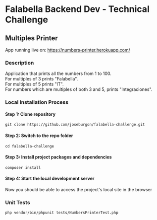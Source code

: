 # Falabella Backend Dev - Technical Challenge
## Multiples Printer

App running live on: https://numbers-printer.herokuapp.com/

### Description
Application that prints all the numbers from 1 to 100.   
For multiples of 3 prints "Falabella".  
For multiples of 5 prints "IT".  
For numbers which are multiples of both 3 and 5, prints "Integraciones".  

### Local Installation Process

#### Step 1: Clone repository

```
git clone https://github.com/joseburgon/falabella-challenge.git
```

#### Step 2: Switch to the repo folder

```
cd falabella-challenge
```

#### Step 3: Install project packages and dependencies

```
composer install
```

#### Step 4: Start the local development server

Now you should be able to access the project's local site in the browser


### Unit Tests
```
php vendor/bin/phpunit tests/NumbersPrinterTest.php
```


